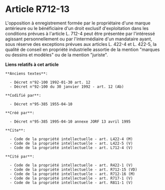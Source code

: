 # Article R712-13

L'opposition à enregistrement formée par le propriétaire d'une marque antérieure ou le bénéficiaire d'un droit exclusif
d'exploitation dans les conditions prévues à l'article L. 712-4 peut être présentée par l'intéressé agissant personnellement
ou par l'intermédiaire d'un mandataire ayant, sous réserve des exceptions prévues aux articles L. 422-4 et L. 422-5, la
qualité de conseil en propriété industrielle assortie de la mention "marques ou dessins et modèles" ou de la mention
"juriste".

**Liens relatifs à cet article**

	**Anciens textes**:

	  - Décret n°92-100 1992-01-30 art. 12
	  - Décret n°92-100 du 30 janvier 1992 - art. 12 (Ab)

	**Codifié par**:

	  - Décret n°95-385 1955-04-10

	**Créé par**:

	  - Décret n°95-385 1995-04-10 annexe JORF 13 avril 1995

	**Cite**:

	  - Code de la propriété intellectuelle - art. L422-4 (M)
	  - Code de la propriété intellectuelle - art. L422-5 (V)
	  - Code de la propriété intellectuelle - art. L712-4 (V)

	**Cité par**:

	  - Code de la propriété intellectuelle - art. R422-1 (V)
	  - Code de la propriété intellectuelle - art. R712-15 (VD)
	  - Code de la propriété intellectuelle - art. R712-16 (M)
	  - Code de la propriété intellectuelle - art. R717-1 (V)
	  - Code de la propriété intellectuelle - art. R811-1 (V)
